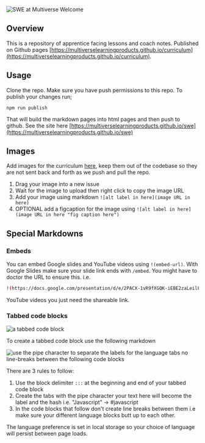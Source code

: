 
![SWE at Multiverse Welcome](https://user-images.githubusercontent.com/4499581/106140314-83c1b280-6166-11eb-9c99-7f0f7180cb57.png)

## Overview

This is a repository of apprentice facing lessons and coach notes. Published on Github pages [https://multiverselearningproducts.github.io/curriculum](https://multiverselearningproducts.github.io/curriculum).

## Usage

Clone the repo. Make sure you have push permissions to this repo. To publish your changes run;

```
npm run publish
```

That will build the markdown pages into html pages and then push to github. See the site here [https://multiverselearningproducts.github.io/swe](https://multiverselearningproducts.github.io/swe)

## Images

Add images for the curriculum [here](https://github.com/MultiverseLearningProducts/curriculum/issues/1), keep them out of the codebase so they are not sent back and forth as we push and pull the repo.

1. Drag your image into a new issue
2. Wait for the image to upload then right click to copy the image URL
3. Add your image using markdown `![alt label in here](image URL in here)`
4. OPTIONAL add a figcaption for the image using `![alt label in here](image URL in here "fig caption here")`

## Special Markdowns

### Embeds

You can embed Google slides and YouTube videos using `!(embed-url)`. With Google Slides make sure your slide link ends with `/embed`. You might have to doctor the URL to ensure this. i.e.

```sh
!(https://docs.google.com/presentation/d/e/2PACX-1vR9fXGQK-iEBE2zaLeilLJlAM0_90xheU8S1VTGyvT08hmVuKDK-sPlL34MeXf3bv-Pl8zBw9caaHti/embed)
```

YouTube videos you just need the shareable link.

### Tabbed code blocks

![a tabbed code block](https://user-images.githubusercontent.com/4499581/100463012-17bdc200-30c3-11eb-8cff-d6083f9b8b7b.gif)

To create a tabbed code block use the following markdown

![use the pipe character to separate the labels for the language tabs no line-breaks between the following code blocks](https://user-images.githubusercontent.com/4499581/100463155-4dfb4180-30c3-11eb-963c-9c168cd4f16e.png)

There are 3 rules to follow:

1. Use the block delimiter `:::` at the beginning and end of your tabbed code block
1. Create the tabs with the pipe character your text here will become the label and the hash i.e. "Javascript" -> #javascript
1. In the code blocks that follow don't create line breaks between them i.e make sure your different language blocks butt up to each other.

The language preference is set in local storage so your choice of language will persist between page loads.
